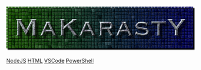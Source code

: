 <p align="center"><img src="https://github.com/makarasty/MaKarastY/blob/main/makarasty.png"</p>

[NodeJS](https://img.shields.io/badge/node.js-6DA55F?style=for-the-badge&logo=node.js&logoColor=white)
[HTML](https://img.shields.io/badge/html%20-%23E34F26.svg?&style=for-the-badge&logo=html5&logoColor=white)
[VSCode](https://img.shields.io/badge/-vscode-00a8e8?style=for-the-badge&logo=visual-studio-code)
[PowerShell](https://img.shields.io/badge/PowerShell-5391FE?style=for-the-badge&logo=PowerShell&logoColor=white)
